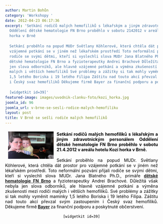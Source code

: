 ```yaml
---
author: Martin Bohůn
category: 'Workshopy '
date: 2012-04-23 06:17:36
excerpt: 'Setkání rodičů malých hemofiliků s lékařským a jiným zdravotnickým personálem
  Oddělení dětské hematologie FN Brno proběhlo v sobotu 2142012 v areálu hotelu Kozí
  horka v Brně

  Setkání proběhlo na popud MUDr Světlany Köhlerové, která chtěla dát prostor pro
  vzájemné potkání se v jiném než lékařském prostředí Toto neformální pozvání přijali
  rodiče se svými dětmi, kteří si vyslechli slova MUDr Jana Blatného PhD, primáře
  dětské hematologie FN Brno a fyzioterapeutky Andrei Brachové Důležítá však nebyla
  jen slova odborníků, ale hlavně vzájemné potkání a výměna zkušeností mezi rodiči
  malých i větších hemofiliků Své problémy a zážitky si tak mohly vyměnit maminky
  1,5 letého Boriska i 19 letého Filipa Záštitu nad touto akcí převzal svým zastoupením
  i Český svaz hemofiliků Děkujeme firmě Bayer za finanční podporu a poskytnuté občerstvení

  [widgetkit id=39]'
featured-image: images/uvodnik-clanku-foto/kozi_horka.jpg
joomla_id: 96
joomla_url: v-brne-se-sesli-rodice-malych-hemofiliku
layout: post
title: V Brně se sešli rodiče malých hemofiliků
---
```


<h4 style="text-align: justify;"><img src="images/uvodnik-clanku-foto/kozi_horka.jpg" border="0" width="150" height="90" style="float: left; margin-left: 10px; margin-right: 10px;" /><span style="color: #000000;">Setkání rodičů malých hemofiliků s lékařským a jiným zdravotnickým personálem Oddělení dětské hematologie FN Brno proběhlo v sobotu 21.4.2012 v areálu hotelu Kozí horka v Brně.</span></h4>
<p style="text-align: justify;"><span style="color: #000000;">Setkání proběhlo na popud MUDr. Světlany Köhlerové, která chtěla dát prostor pro vzájemné potkání se v jiném než lékařském prostředí. Toto neformální pozvání přijali rodiče se svými dětmi, kteří si vyslechli slova MUDr. Jana Blatného Ph.D., primáře <strong><a href="http://www.fnbrno.cz/oddeleni-detske-hematologie/k1473" target="_blank" title="Oddělení dětské hamtologie Brno">dětské hematologie FN Brno</a></strong> a fyzioterapeutky Andrei Brachové. Důležítá však nebyla jen slova odborníků, ale hlavně vzájemné potkání a výměna zkušeností mezi rodiči malých i větších hemofiliků. Své problémy a zážitky si tak mohly vyměnit maminky 1,5 letého Boriska i 19 letého Filipa. Záštitu nad touto akcí převzal svým zastoupením i Český svaz hemofiliků. Děkujeme firmě</span><strong><span style="color: #000000;"> <a href="http://www.bayer-cz.cz/showdoc.do?docid=4" target="_blank" title="Bayer">Bayer</a></span> </strong><span style="color: #000000;">za finanční podporu a poskytnuté občerstvení.</span></p>
<p style="text-align: center;"><span style="color: #000000;"><code>[widgetkit id=39]</code><br /></span></p>